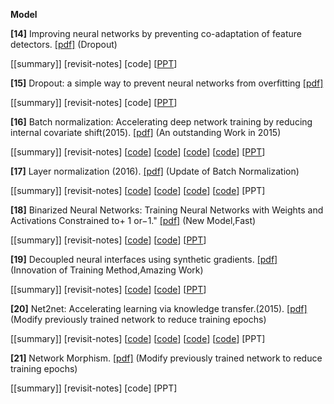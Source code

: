 
**Model**

**[14]** Improving neural networks by preventing co-adaptation of feature detectors. [[pdf]](https://arxiv.org/pdf/1207.0580.pdf) (Dropout)

[[summary]]  [revisit-notes] [code] [[PPT](http://www.ke.tu-darmstadt.de/lehre/archiv/ws-13-14/seminarML/slides/folien13_Laux.pdf)]

**[15]** Dropout: a simple way to prevent neural networks from overfitting [[pdf]](http://www.jmlr.org/papers/volume15/srivastava14a.old/source/srivastava14a.pdf)

[[summary]]  [revisit-notes] [code] [[PPT](https://github.com/gopala-kr/summary/blob/master/summaries/Week-2/Lecture_04_Supervised_Pretraining.pptx)]

**[16]** Batch normalization: Accelerating deep network training by reducing internal covariate shift(2015). [[pdf]](http://arxiv.org/pdf/1502.03167) (An outstanding Work in 2015)

[[summary]]  [revisit-notes] [[code](https://github.com/ChenglongChen/batch_normalization)] [[code](https://github.com/shuuki4/Batch-Normalization)] [[code](https://github.com/hwalsuklee/tensorflow-mnist-MLP-batch_normalization-weight_initializers)] [[code](https://github.com/ChenglongChen/batch_normalization)] [[PPT](http://people.ee.duke.edu/~lcarin/Zhao12.17.2015.pdf)]

**[17]** Layer normalization (2016). [[pdf]](https://arxiv.org/pdf/1607.06450.pdf?utm_source=sciontist.com&utm_medium=refer&utm_campaign=promote) (Update of Batch Normalization)

[[summary]]  [revisit-notes] [[code](https://github.com/ryankiros/layer-norm)] [[code](https://github.com/carlthome/tensorflow-convlstm-cell)]  [[code](https://github.com/pbhatia243/tf-layer-norm)] [[code](https://github.com/MycChiu/fast-LayerNorm-TF)] [PPT]

**[18]** Binarized Neural Networks: Training Neural Networks with Weights and Activations Constrained to+ 1 or−1." [[pdf]](https://pdfs.semanticscholar.org/f832/b16cb367802609d91d400085eb87d630212a.pdf) (New Model,Fast)

[[summary]]  [revisit-notes] [[code](https://github.com/codekansas/tinier-nn)] [[code](https://github.com/MatthieuCourbariaux/BinaryNet)] [[PPT](http://web.eng.tau.ac.il/deep_learn/wp-content/uploads/2017/03/Binary-Deep-Learning.pdf)]

**[19]** Decoupled neural interfaces using synthetic gradients. [[pdf]](https://arxiv.org/pdf/1608.05343) (Innovation of Training Method,Amazing Work)

[[summary]]  [revisit-notes] [[code](https://github.com/andrewliao11/dni.pytorch)] [[code](https://github.com/vyraun/DNI-tensorflow)] [[PPT](https://www.slideshare.net/Eniod/019-20160907-decoupled-neural-interfaces-using-synthetic-gradients)]

**[20]** Net2net: Accelerating learning via knowledge transfer.(2015). [[pdf]](https://arxiv.org/abs/1511.05641) (Modify previously trained network to reduce training epochs)

[[summary]]  [revisit-notes] [[code](https://github.com/soumith/net2net.torch)] [[code](https://github.com/DanielSlater/Net2Net)] [[code](https://github.com/paengs/Net2Net)] [[code](https://github.com/erogol/Net2Net)] [PPT]

**[21]** Network Morphism. [[pdf]](https://arxiv.org/abs/1603.01670) (Modify previously trained network to reduce training epochs)

[[summary]]  [revisit-notes] [code] [PPT]
